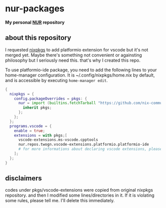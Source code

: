 # nur-packages

**My personal [NUR](https://github.com/nix-community/NUR) repository**

## about this repository
I requested [nixpkgs](https://github.com/nixos/nixpkgs/) to add platformio extension for vscode but it's not merged yet. Maybe there's something not convenient or againsting philosophy but I seriously need this. that's why I created this repo.

To use platformio-ide package, you need to add the following lines to your home-manager configuration. It is ~/.config/nixpkgs/home.nix by default, and is accessible by executing `home-manager edit`.

```nix
{
  nixpkgs = {
    config.packageOverrides = pkgs: {
      nur = import (builtins.fetchTarball "https://github.com/nix-community/NUR/archive/master.tar.gz") {
        inherit pkgs;
      };
    };
  };
  programs.vscode = {
    enable = true;
    extensions = with pkgs;[
      vscode-extensions.ms-vscode.cpptools
      nur.repos.twogn.vscode-extensions.platformio.platformio-ide
      # for more informations about declaring vscode extensions, please check out the wiki written by nix community: https://nixos.wiki/wiki/Visual_Studio_Code
    ];
  };
}
```

## disclaimers 
codes under pkgs/vscode-extensions were copied from original nixpkgs repository. and then I modified some lines/directories in it. If it is violating some rules, please tell me. I'll delete this immediately.

